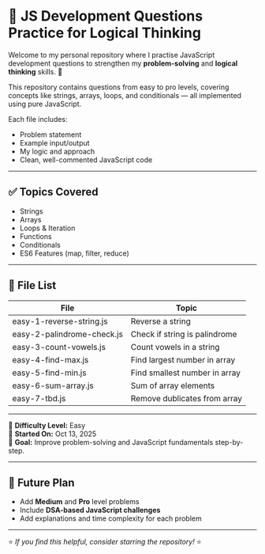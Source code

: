 # 🧠 JS Development Questions Practice for Logical Thinking

Welcome to my personal repository where I practise JavaScript development questions to strengthen my **problem-solving** and **logical thinking** skills. 💪  

This repository contains questions from easy to pro levels, covering concepts like strings, arrays, loops, and conditionals — all implemented using pure JavaScript.

Each file includes:
- Problem statement  
- Example input/output  
- My logic and approach  
- Clean, well-commented JavaScript code  

---

## ✅ Topics Covered

- Strings
- Arrays
- Loops & Iteration
- Functions
- Conditionals
- ES6 Features (map, filter, reduce)

---

## 📂 File List

| File                       | Topic                         |
| -------------------------- | ----------------------------- |
| easy-1-reverse-string.js   | Reverse a string              |
| easy-2-palindrome-check.js | Check if string is palindrome |
| easy-3-count-vowels.js     | Count vowels in a string      |
| easy-4-find-max.js         | Find largest number in array  |
| easy-5-find-min.js         | Find smallest number in array |
| easy-6-sum-array.js        | Sum of array elements         |
| easy-7-tbd.js              | Remove dublicates from array  |

---

🧩 **Difficulty Level:** Easy  
📅 **Started On:** Oct 13, 2025  
🚀 **Goal:** Improve problem-solving and JavaScript fundamentals step-by-step.

---

## 🌱 Future Plan

- Add **Medium** and **Pro** level problems
- Include **DSA-based JavaScript challenges**
- Add explanations and time complexity for each problem

---

⭐ _If you find this helpful, consider starring the repository!_ ⭐
